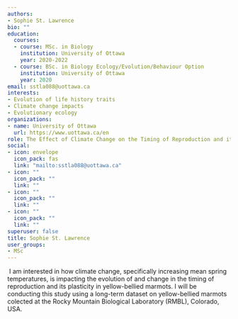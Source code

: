 ```yaml
---
authors:
- Sophie St. Lawrence
bio: ""
education: 
  courses:
  - course: MSc. in Biology 
    institution: University of Ottawa
    year: 2020-2022
  - course: BSc. in Biology Ecology/Evolution/Behaviour Option
    institution: University of Ottawa
    year: 2020
email: sstla088@uottawa.ca
interests:
- Evolution of life history traits
- Climate change impacts
- Evolutionary ecology
organizations:
- name: University of Ottawa
  url: https://www.uottawa.ca/en
role: The Effect of Climate Change on the Timing of Reproduction and its Plasticity in yellow-bellied marmots
social:
- icon: envelope
  icon_pack: fas
  link: "mailto:sstla088@uottawa.ca"
- icon: ""
  icon_pack: ""
  link: ""
- icon: ""
  icon_pack: ""
  link: ""
- icon: ""
  icon_pack: ""
  link: ""
superuser: false
title: Sophie St. Lawrence
user_groups:
- MSc
---
```

​
I am interested in how climate change, specifically increasing mean spring temperatures, is impacting the evolution of and change in the timing of reproduction and its plasticity in yellow-bellied marmots. I will be conducting this study using a long-term dataset on yellow-bellied marmots colected at the Rocky Mountain Biological Laboratory (RMBL), Colorado, USA.
